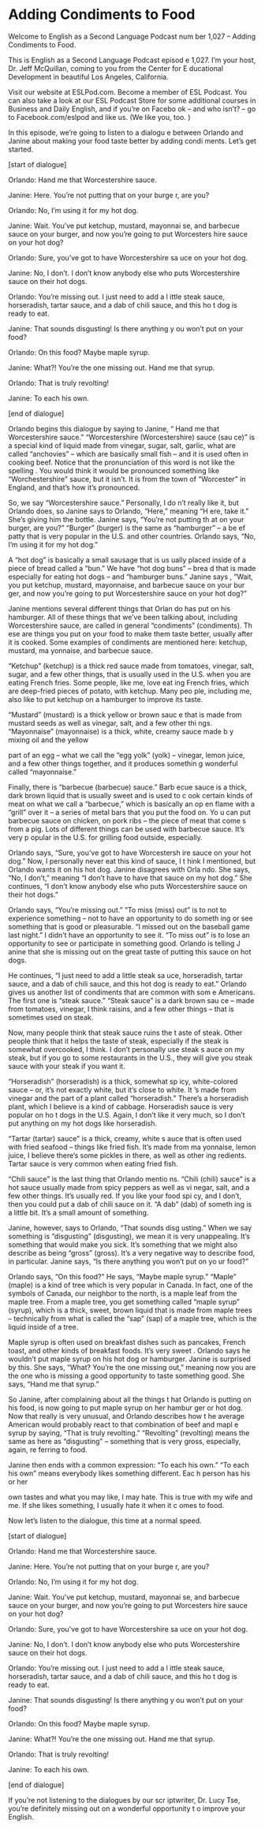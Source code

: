 # Adding Condiments to Food

Welcome to English as a Second Language Podcast num ber 1,027 – Adding Condiments to Food.

This is English as a Second Language Podcast episod e 1,027. I’m your host, Dr. Jeff McQuillan, coming to you from the Center for E ducational Development in beautiful Los Angeles, California.

Visit our website at ESLPod.com. Become a member of  ESL Podcast. You can also take a look at our ESL Podcast Store for some additional courses in Business and Daily English, and if you’re on Facebo ok – and who isn’t? – go to Facebook.com/eslpod and like us. (We like you, too. )

In this episode, we’re going to listen to a dialogu e between Orlando and Janine about making your food taste better by adding condi ments. Let’s get started.

[start of dialogue]

Orlando: Hand me that Worcestershire sauce.

Janine: Here. You’re not putting that on your burge r, are you?

Orlando: No, I’m using it for my hot dog.

Janine: Wait. You’ve put ketchup, mustard, mayonnai se, and barbecue sauce on your burger, and now you’re going to put Worcesters hire sauce on your hot dog?

Orlando: Sure, you’ve got to have Worcestershire sa uce on your hot dog.

Janine: No, I don’t. I don’t know anybody else who puts Worcestershire sauce on their hot dogs.

Orlando: You’re missing out. I just need to add a l ittle steak sauce, horseradish, tartar sauce, and a dab of chili sauce, and this ho t dog is ready to eat.

Janine: That sounds disgusting! Is there anything y ou won’t put on your food?

Orlando: On this food? Maybe maple syrup.

Janine: What?! You’re the one missing out. Hand me that syrup.

Orlando: That is truly revolting!

Janine: To each his own.

[end of dialogue]

Orlando begins this dialogue by saying to Janine, “ Hand me that Worcestershire sauce.” “Worcestershire (Worcestershire) sauce (sau ce)” is a special kind of liquid made from vinegar, sugar, salt, garlic, what  are called “anchovies” – which are basically small fish – and it is used often in cooking beef. Notice that the pronunciation of this word is not like the spelling . You would think it would be pronounced something like “Worchestershire” sauce, but it isn’t. It is from the town of “Worcester” in England, and that’s how it’s  pronounced.

So, we say “Worcestershire sauce.” Personally, I do n’t really like it, but Orlando does, so Janine says to Orlando, “Here,” meaning “H ere, take it.” She’s giving him the bottle. Janine says, “You’re not putting th at on your burger, are you?” “Burger” (burger) is the same as “hamburger” – a be ef patty that is very popular in the U.S. and other countries. Orlando says, “No,  I’m using it for my hot dog.”

A “hot dog” is basically a small sausage that is us ually placed inside of a piece of bread called a “bun.” We have “hot dog buns” – brea d that is made especially for eating hot dogs – and “hamburger buns.” Janine says , “Wait, you put ketchup, mustard, mayonnaise, and barbecue sauce on your bur ger, and now you’re going to put Worcestershire sauce on your hot dog?”

Janine mentions several different things that Orlan do has put on his hamburger. All of these things that we’ve been talking about, including Worcestershire sauce, are called in general “condiments” (condiments). Th ese are things you put on your food to make them taste better, usually after it is cooked. Some examples of condiments are mentioned here: ketchup, mustard, ma yonnaise, and barbecue sauce.

“Ketchup” (ketchup) is a thick red sauce made from tomatoes, vinegar, salt, sugar, and a few other things, that is usually used  in the U.S. when you are eating French fries. Some people, like me, love eat ing French fries, which are deep-fried pieces of potato, with ketchup. Many peo ple, including me, also like to put ketchup on a hamburger to improve its taste.

“Mustard” (mustard) is a thick yellow or brown sauc e that is made from mustard seeds as well as vinegar, salt, and a few other thi ngs. “Mayonnaise” (mayonnaise) is a thick, white, creamy sauce made b y mixing oil and the yellow

part of an egg – what we call the “egg yolk” (yolk)  – vinegar, lemon juice, and a few other things together, and it produces somethin g wonderful called “mayonnaise.”

Finally, there is “barbecue (barbecue) sauce.” Barb ecue sauce is a thick, dark brown liquid that is usually sweet and is used to c ook certain kinds of meat on what we call a “barbecue,” which is basically an op en flame with a “grill” over it – a series of metal bars that you put the food on. Yo u can put barbecue sauce on chicken, on pork ribs – the piece of meat that come s from a pig. Lots of different things can be used with barbecue sauce. It’s very p opular in the U.S. for grilling food outside, especially.

Orlando says, “Sure, you’ve got to have Worcestersh ire sauce on your hot dog.” Now, I personally never eat this kind of sauce, I t hink I mentioned, but Orlando wants it on his hot dog. Janine disagrees with Orla ndo. She says, “No, I don’t,” meaning “I don’t have to have that sauce on my hot dog.” She continues, “I don’t know anybody else who puts Worcestershire sauce on their hot dogs.”

Orlando says, “You’re missing out.” “To miss (miss)  out” is to not to experience something – not to have an opportunity to do someth ing or see something that is good or pleasurable. “I missed out on the baseball game last night.” I didn’t have an opportunity to see it. “To miss out” is to lose an opportunity to see or participate in something good. Orlando is telling J anine that she is missing out on the great taste of putting this sauce on hot dogs.

He continues, “I just need to add a little steak sa uce, horseradish, tartar sauce, and a dab of chili sauce, and this hot dog is ready  to eat.” Orlando gives us another list of condiments that are common with som e Americans. The first one is “steak sauce.” “Steak sauce” is a dark brown sau ce – made from tomatoes, vinegar, I think raisins, and a few other things – that is sometimes used on steak.

Now, many people think that steak sauce ruins the t aste of steak. Other people think that it helps the taste of steak, especially if the steak is somewhat overcooked, I think. I don’t personally use steak s auce on my steak, but if you go to some restaurants in the U.S., they will give you  steak sauce with your steak if you want it.

“Horseradish” (horseradish) is a thick, somewhat sp icy, white-colored sauce – or, it’s not exactly white, but it’s close to white. It ’s made from vinegar and the part of a plant called “horseradish.” There’s a horseradish  plant, which I believe is a kind of cabbage. Horseradish sauce is very popular on ho t dogs in the U.S. Again, I don’t like it very much, so I don’t put anything on  my hot dogs like horseradish.

 “Tartar (tartar) sauce” is a thick, creamy, white s auce that is often used with fried seafood – things like fried fish. It’s made from ma yonnaise, lemon juice, I believe there’s some pickles in there, as well as other ing redients. Tartar sauce is very common when eating fried fish.

“Chili sauce” is the last thing that Orlando mentio ns. “Chili (chili) sauce” is a hot sauce usually made from spicy peppers as well as vi negar, salt, and a few other things. It’s usually red. If you like your food spi cy, and I don’t, then you could put a dab of chili sauce on it. “A dab” (dab) of someth ing is a little bit. It’s a small amount of something.

Janine, however, says to Orlando, “That sounds disg usting.” When we say something is “disgusting” (disgusting), we mean it is very unappealing. It’s something that would make you sick. It’s something that we might also describe as being “gross” (gross). It’s a very negative way to describe food, in particular. Janine says, “Is there anything you won’t put on yo ur food?”

Orlando says, “On this food?” He says, “Maybe maple  syrup.” “Maple” (maple) is a kind of tree which is very popular in Canada. In fact, one of the symbols of Canada, our neighbor to the north, is a maple leaf from the maple tree. From a maple tree, you get something called “maple syrup” (syrup), which is a thick, sweet, brown liquid that is made from maple trees –  technically from what is called the “sap” (sap) of a maple tree, which is the liquid inside of a tree.

Maple syrup is often used on breakfast dishes such as pancakes, French toast, and other kinds of breakfast foods. It’s very sweet . Orlando says he wouldn’t put maple syrup on his hot dog or hamburger. Janine is surprised by this. She says, “What? You’re the one missing out,” meaning now you  are the one who is missing a good opportunity to taste something good.  She says, “Hand me that syrup.”

So Janine, after complaining about all the things t hat Orlando is putting on his food, is now going to put maple syrup on her hambur ger or hot dog. Now that really is very unusual, and Orlando describes how t he average American would probably react to that combination of beef and mapl e syrup by saying, “That is truly revolting.” “Revolting” (revolting) means the  same as here as “disgusting” – something that is very gross, especially, again, re ferring to food.

Janine then ends with a common expression: “To each  his own.” “To each his own” means everybody likes something different. Eac h person has his or her

own tastes and what you may like, I may hate. This is true with my wife and me. If she likes something, I usually hate it when it c omes to food.

Now let’s listen to the dialogue, this time at a normal speed.

[start of dialogue]

Orlando: Hand me that Worcestershire sauce.

Janine: Here. You’re not putting that on your burge r, are you?

Orlando: No, I’m using it for my hot dog.

Janine: Wait. You’ve put ketchup, mustard, mayonnai se, and barbecue sauce on your burger, and now you’re going to put Worcesters hire sauce on your hot dog?

Orlando: Sure, you’ve got to have Worcestershire sa uce on your hot dog.

Janine: No, I don’t. I don’t know anybody else who puts Worcestershire sauce on their hot dogs.

Orlando: You’re missing out. I just need to add a l ittle steak sauce, horseradish, tartar sauce, and a dab of chili sauce, and this ho t dog is ready to eat.

Janine: That sounds disgusting! Is there anything y ou won’t put on your food?

Orlando: On this food? Maybe maple syrup.

Janine: What?! You’re the one missing out. Hand me that syrup.

Orlando: That is truly revolting!

Janine: To each his own.

[end of dialogue]

If you’re not listening to the dialogues by our scr iptwriter, Dr. Lucy Tse, you’re definitely missing out on a wonderful opportunity t o improve your English.



